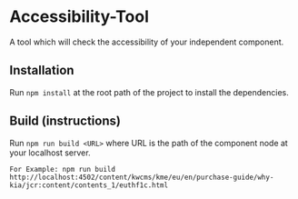 # Accessibility-Tool

A tool which will check the accessibility of your independent component.

## Installation

Run `npm install` at the root path of the project to install the dependencies.

## Build (instructions)

Run `npm run build <URL>` where URL is the path of the component node at your localhost server.

`For Example: npm run build http://localhost:4502/content/kwcms/kme/eu/en/purchase-guide/why-kia/jcr:content/contents_1/euthf1c.html`
